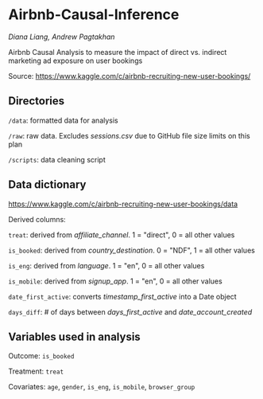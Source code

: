 # **Airbnb-Causal-Inference**
*Diana Liang, Andrew Pagtakhan*

Airbnb Causal Analysis to measure the impact of direct vs. indirect marketing ad exposure on user bookings

Source: https://www.kaggle.com/c/airbnb-recruiting-new-user-bookings/

## Directories

```/data```: formatted data for analysis

```/raw```: raw data. Excludes *sessions.csv* due to GitHub file size limits on this plan

```/scripts```: data cleaning script

## Data dictionary

https://www.kaggle.com/c/airbnb-recruiting-new-user-bookings/data

Derived columns:

```treat```: derived from *affiliate_channel*. 1 = "direct", 0 = all other values

```is_booked```:  derived from *country_destination*. 0 = "NDF", 1 = all other values

```is_eng```: derived from *language*. 1 = "en", 0 = all other values

```is_mobile```: derived from *signup_app*. 1 = "en", 0 = all other values

```date_first_active```: converts *timestamp_first_active* into a Date object

```days_diff```: # of days between *days_first_active* and *date_account_created*

## Variables used in analysis

Outcome: ```is_booked```

Treatment: ```treat```

Covariates: ```age```, ```gender```, ```is_eng```, ```is_mobile```, ```browser_group```




